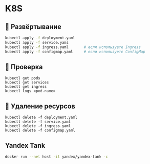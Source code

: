 # K8S

## 🚀 Развёртывание

```bash
kubectl apply -f deployment.yaml
kubectl apply -f service.yaml
kubectl apply -f ingress.yaml       # если используете Ingress
kubectl apply -f configmap.yaml     # если используете ConfigMap
```

## 🧪 Проверка
```
kubectl get pods
kubectl get services
kubectl get ingress
kubectl logs <pod-name>
```

## 🛑 Удаление ресурсов
```
kubectl delete -f deployment.yaml
kubectl delete -f service.yaml
kubectl delete -f ingress.yaml
kubectl delete -f configmap.yaml
```

## Yandex Tank
```bash
docker run --net host -it yandex/yandex-tank -c
```
